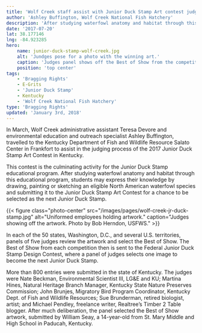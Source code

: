 ```yaml
---
title: 'Wolf Creek staff assist with Junior Duck Stamp Art contest judging in Kentucky'
author: 'Ashley Buffington, Wolf Creek National Fish Hatchery'
description: 'After studying waterfowl anatomy and habitat through this educational program, students may express their knowledge by drawing, painting or sketching an eligible North American waterfowl species and submitting it to the Junior Duck Stamp Art Contest for a chance to be selected as the next Junior Duck Stamp.'
date: '2017-07-20'
lat: 38.177146
lng: -84.923285
hero:
    name: junior-duck-stamp-wolf-creek.jpg
    alt: 'Jundges pose for a photo with the winning art.'
    caption: 'Judges panel shows off the Best of Show from the competition. L to R: Sue Brunderman, Martina Hines, John Brunjes, Michael Pendley, and Nate Beckman.  Photo by Bob Herndon, USFWS.'
    position: 'top center'
tags:
    - 'Bragging Rights'
    - E-Grits
    - 'Junior Duck Stamp'
    - Kentucky
    - 'Wolf Creek National Fish Hatchery'
type: 'Bragging Rights'
updated: 'January 3rd, 2018'
---
```


In March, Wolf Creek administrative assistant Teresa Devore and environmental education and outreach specialist Ashley Buffington, travelled to the Kentucky Department of Fish and Wildlife Resource Salato Center in Frankfort to assist in the judging process of the 2017 Junior Duck Stamp Art Contest in Kentucky. 

This contest is the culminating activity for the Junior Duck Stamp educational program. After studying waterfowl anatomy and habitat through this educational program, students may express their knowledge by drawing, painting or sketching an eligible North American waterfowl species and submitting it to the Junior Duck Stamp Art Contest for a chance to be selected as the next Junior Duck Stamp.

{{< figure class="photo-center" src="/images/pages/wolf-creek-jr-duck-stamp.jpg" alt="Uniformed employees holding artwork." caption="Judges showing off the artwork.  Photo by Bob Herndon, USFWS." >}}

In each of the 50 states, Washington, D.C., and several U.S. territories, panels of five judges review the artwork and select the Best of Show. The Best of Show from each competition then is sent to the Federal Junior Duck Stamp Design Contest, where a panel of judges selects one image to become the next Junior Duck Stamp.

More than 800 entries were submitted in the state of Kentucky. The judges were  Nate Beckman, Environmental Scientist III, LG&E and KU; Martina Hines, Natural Heritage Branch Manager, Kentucky State Nature Preserves Commission; John Brunjes, Migratory Bird Program Coordinator, Kentucky Dept. of Fish and Wildlife Resources; Sue Brunderman, retired biologist, artist; and Michael Pendley, freelance writer, Realtree’s Timber 2 Table blogger. After much deliberation, the panel selected the Best of Show artwork, submitted by William Seay, a 14-year-old from St. Mary Middle and High School in Paducah, Kentucky.
